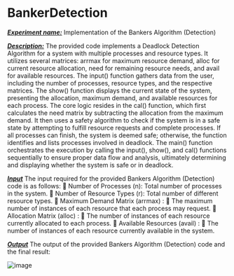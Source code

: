 # BankerDetection

<ins>_**Experiment name:**_</ins> Implementation of the Bankers Algorithm (Detection)

<ins>_**Description:**_</ins>
The provided code implements a Deadlock Detection Algorithm for a system with multiple processes and resource types. It utilizes several matrices: arrmax for maximum resource demand, alloc for current resource allocation, need for remaining resource needs, and avail for available resources. The input() function gathers data from the user, including the number of processes, resource types, and the respective matrices. The show() function displays the current state of the system, presenting the allocation, maximum demand, and available resources for each process. The core logic resides in the cal() function, which first calculates the need matrix by subtracting the allocation from the maximum demand. It then uses a safety algorithm to check if the system is in a safe state by attempting to fulfill resource requests and complete processes. If all processes can finish, the system is deemed safe; otherwise, the function identifies and lists processes involved in deadlock. The main() function orchestrates the execution by calling the input(), show(), and cal() functions sequentially to ensure proper data flow and analysis, ultimately determining and displaying whether the system is safe or in deadlock.

<ins>_**Input**_</ins>
The input required for the provided  Bankers  Algorithm (Detection) code is as follows:
	Number of Processes (n): Total number of processes in the system.
	Number of Resource Types (r): Total number of different resource types.
	Maximum Demand Matrix (arrmax) :
	The maximum number of instances of each resource that each process may request.
	Allocation Matrix (alloc) :
	The number of instances of each resource currently allocated to each process.
	Available Resources (avail) :
	The number of instances of each resource currently available in the system.

<ins>_**Output**_</ins>
The output of the provided Bankers Algorithm (Detection) code and the final result:

![image](https://github.com/simoon06/BankerDetection/assets/139492391/f8f31aab-11c8-4ab7-b48d-f6b046b2e19a)

